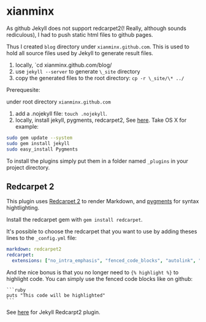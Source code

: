 xianminx
========

As github Jekyll does not support redcarpet2(! Really, although sounds rediculous), I had to push static html files to github pages. 

Thus I created `blog` directory under `xianminx.github.com`. This is used to hold all source files used by Jekyll to generate result files. 

1. locally, `cd xianminx.github.com/blog/ 
2. use `jekyll --server` to generate `\_site` directory
3. copy the generated files to the root directory: `cp -r \_site/\* ../`

Prerequesite: 

under root directory `xianminx.github.com`
1. add a .nojekyll file: `touch .nojekyll`.
2. locally, install jekyll, pygments, redcarpet2, See [here](https://github.com/mojombo/jekyll/wiki/Install).
Take OS X for example:

```bash
sudo gem update --system
sudo gem install jekyll
sudo easy_install Pygments
```

To install the plugins simply put them in a folder named `_plugins` in your
project directory.


Redcarpet 2
-----------

This plugin uses [Redcarpet 2](https://github.com/tanoku/redcarpet) to render
Markdown, and [pygments](http://pygments.org/) for syntax hightlighting.

Install the redcarpet gem with `gem install redcarpet`.

It's possible to choose the redcarpet that you want to use by adding theses
lines to the `_config.yml` file:

```yaml
markdown: redcarpet2
redcarpet:
  extensions: ["no_intra_emphasis", "fenced_code_blocks", "autolink", "strikethrough", "superscript", "with_toc_data"]
```

And the nice bonus is that you no longer need to `{% highlight %}` to
highlight code. You can simply use the fenced code blocks like on github:

    ```ruby
    puts "This code will be highlighted"
    ```

See [here](https://github.com/nono/Jekyll-plugins) for Jekyll Redcarpt2 plugin.  

